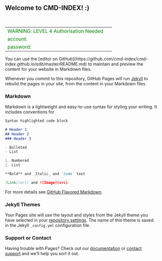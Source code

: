 ## Welcome to CMD-INDEX!  :)
<br>
<table width="800" border="0">
  <tbody>
	  <tr>
		<td><font color="green" style="黑体" >WARNING: LEVEL 4 Authorisation Needed</font></td>
      <td>&nbsp;</td>
    </tr>
    <tr>
		<td><font color="green" style="黑体">account:</font></td>
      <td>&nbsp;</td>
    </tr>
    <tr>
      <td><font color="green" style="黑体" >password:</font></td>
      <td>&nbsp;</td>
    </tr>
  </tbody>
</table>
You can use the [editor on GitHub](https://github.com/cmd-index/cmd-index.github.io/edit/master/README.md) to maintain and preview the content for your website in Markdown files.

Whenever you commit to this repository, GitHub Pages will run [Jekyll](https://jekyllrb.com/) to rebuild the pages in your site, from the content in your Markdown files.

### Markdown

Markdown is a lightweight and easy-to-use syntax for styling your writing. It includes conventions for

```markdown
Syntax highlighted code block

# Header 1
## Header 2
### Header 3

- Bulleted
- List

1. Numbered
2. List

**Bold** and _Italic_ and `Code` text

[Link](url) and ![Image](src)
```

For more details see [GitHub Flavored Markdown](https://guides.github.com/features/mastering-markdown/).

### Jekyll Themes

Your Pages site will use the layout and styles from the Jekyll theme you have selected in your [repository settings](https://github.com/cmd-index/cmd-index.github.io/settings). The name of this theme is saved in the Jekyll `_config.yml` configuration file.

### Support or Contact

Having trouble with Pages? Check out our [documentation](https://help.github.com/categories/github-pages-basics/) or [contact support](https://github.com/contact) and we’ll help you sort it out.
